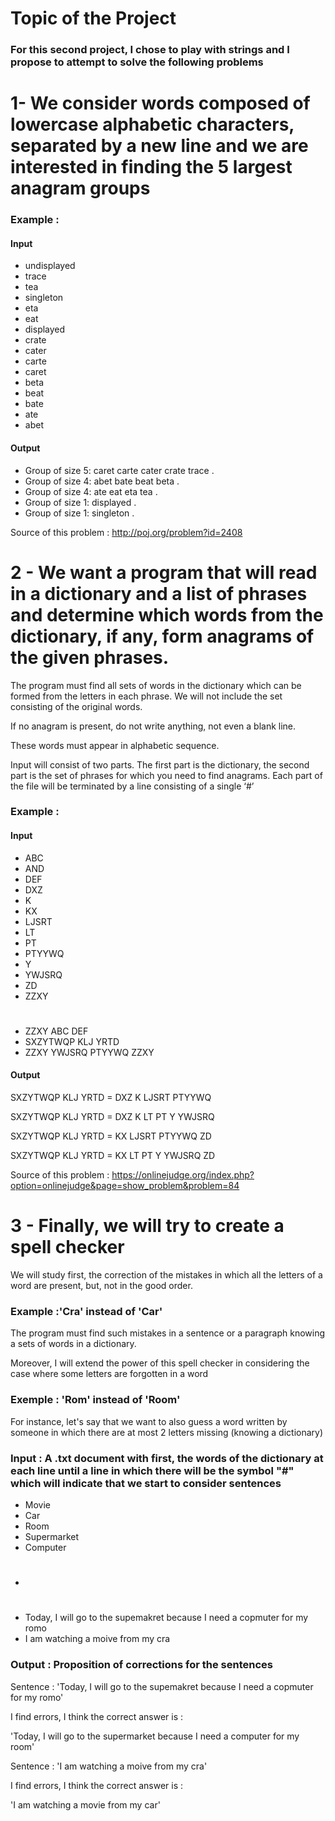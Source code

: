 # Topic of the Project 

### For this second project, I chose to play with strings and I propose to attempt to solve the following problems

# 1- We consider words composed of lowercase alphabetic characters, separated by a new line and we are interested in finding the 5 largest anagram groups

### Example :

#### Input
- undisplayed
- trace
- tea
- singleton
- eta
- eat
- displayed
- crate
- cater
- carte
- caret
- beta
- beat
- bate
- ate
- abet

#### Output

- Group of size 5: caret carte cater crate trace .
- Group of size 4: abet bate beat beta .
- Group of size 4: ate eat eta tea .
- Group of size 1: displayed .
- Group of size 1: singleton .

Source of this problem : http://poj.org/problem?id=2408


# 2 - We want a program that will read in a dictionary and a list of phrases and determine which words from the dictionary, if any, form anagrams of the given phrases.

The program must find all sets of words in the dictionary which can be formed from the letters in each phrase. We will not include the set consisting of the original words. 

If no anagram is present, do not write anything, not even a blank line.

These words must appear in alphabetic sequence.

Input will consist of two parts. The first part is the dictionary, the second part is the set of phrases
for which you need to find anagrams. Each part of the file will be terminated by a line consisting of a
single ‘#’

### Example :

#### Input 

- ABC
- AND
- DEF
- DXZ
- K
- KX
- LJSRT
- LT
- PT
- PTYYWQ
- Y
- YWJSRQ
- ZD
- ZZXY

#
- ZZXY ABC DEF
- SXZYTWQP KLJ YRTD
- ZZXY YWJSRQ PTYYWQ ZZXY

#### Output

SXZYTWQP KLJ YRTD = DXZ K LJSRT PTYYWQ 

SXZYTWQP KLJ YRTD = DXZ K LT PT Y YWJSRQ

SXZYTWQP KLJ YRTD = KX LJSRT PTYYWQ ZD

SXZYTWQP KLJ YRTD = KX LT PT Y YWJSRQ ZD

Source of this problem : https://onlinejudge.org/index.php?option=onlinejudge&page=show_problem&problem=84

# 3 - Finally, we will try to create a spell checker

We will study first, the correction of the mistakes in which all the letters of a word are present, but, not in the good order.

### Example :'Cra' instead of 'Car'

The program must find such mistakes in a sentence or a paragraph knowing a sets of words in a dictionary.

Moreover, I will extend the power of this spell checker in considering the case where some letters are forgotten in a word

### Exemple : 'Rom' instead of 'Room'

For instance, let's say that we want to also guess a word written by someone in which there are at most 2 letters missing (knowing a dictionary)


### Input : A .txt document with first, the words of the dictionary at each line until a line in which there will be the symbol "#" which will indicate that we start to consider sentences

- Movie
- Car
- Room
- Supermarket
- Computer
- #
- Today, I will go to the supemakret because I need a copmuter for my romo
- I am watching a moive from my cra

### Output : Proposition of corrections for the sentences

Sentence : 'Today, I will go to the supemakret because I need a copmuter for my romo'

I find errors, I think the correct answer is :

'Today, I will go to the supermarket because I need a computer for my room'

Sentence : 'I am watching a moive from my cra'

I find errors, I think the correct answer is :

'I am watching a movie from my car'
